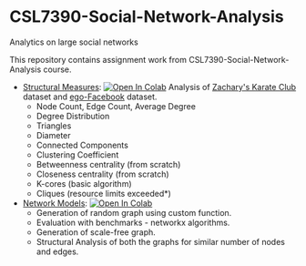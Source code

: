 # CSL7390-Social-Network-Analysis
Analytics on large social networks

This repository contains assignment work from CSL7390-Social-Network-Analysis course. 

* [Structural Measures](https://github.com/Vinit-source/CSL7390-Social-Network-Analysis/blob/main/Structural_Measures.ipynb): [![Open In Colab](https://colab.research.google.com/assets/colab-badge.svg)](https://colab.research.google.com/github/Vinit-source/CSL7390-Social-Network-Analysis/blob/main/StructuralMeasures/Structural_Measures.ipynb)
  Analysis of [Zachary's Karate Club](https://www.google.com/search?q=zachary%27s+karate+club&oq=zakary%27s+&aqs=chrome.1.69i57j0i13l7j0i13i457j46i13i175i199.5584j0j7&sourceid=chrome&ie=UTF-8) dataset and [ego-Facebook](http://snap.stanford.edu/data/ego-Facebook.html) dataset.
    * Node Count, Edge Count, Average Degree
    * Degree Distribution
    * Triangles
    * Diameter
    * Connected Components
    * Clustering Coefficient
    * Betweenness centrality (from scratch)
    * Closeness centrality (from scratch)
    * K-cores (basic algorithm)
    * Cliques (resource limits exceeded*)
* [Network Models](https://github.com/Vinit-source/CSL7390-Social-Network-Analysis/tree/main/NetworkModels/code): [![Open In Colab](https://colab.research.google.com/assets/colab-badge.svg)](https://colab.research.google.com/github/googlecolab/colabtools/blob/master/notebooks/colab-github-demo.ipynb)
    * Generation of random graph using custom function.
    * Evaluation with benchmarks - networkx algorithms.
    * Generation of scale-free graph.
    * Structural Analysis of both the graphs for similar number of nodes and edges.
